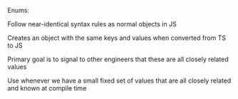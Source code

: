 Enums:

Follow near-identical syntax rules as normal objects in JS

Creates an object with the same keys and values when converted from TS to JS

Primary goal is to signal to other engineers that these are all closely related values

Use whenever we have a small fixed set of values that are all closely related and known at compile time
